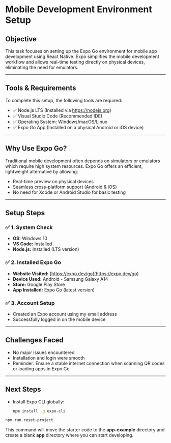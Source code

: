 # Mobile Development Environment Setup

## Objective

This task focuses on setting up the Expo Go environment for mobile app development using React Native. Expo simplifies the mobile development workflow and allows real-time testing directly on physical devices, eliminating the need for emulators.

---

## Tools & Requirements

To complete this setup, the following tools are required:

- ✅ Node.js LTS (Installed via https://nodejs.org)
- ✅ Visual Studio Code (Recommended IDE)
- ✅ Operating System: Windows/macOS/Linux
- ✅ Expo Go App (Installed on a physical Android or iOS device)

---

## Why Use Expo Go?

Traditional mobile development often depends on simulators or emulators which require high system resources. Expo Go offers an efficient, lightweight alternative by allowing:

- Real-time preview on physical devices
- Seamless cross-platform support (Android & iOS)
- No need for Xcode or Android Studio for basic testing

---

## Setup Steps

### ✅ 1. System Check

- **OS:** Windows 10
- **VS Code:** Installed
- **Node.js:** Installed (LTS version)

### ✅ 2. Installed Expo Go

- **Website Visited:** [https://expo.dev/go](https://expo.dev/go)
- **Device Used:** Android - Samsung Galaxy A14
- **Store:** Google Play Store
- **App Installed:** Expo Go (latest version)

### ✅ 3. Account Setup

- Created an Expo account using my email address
- Successfully logged in on the mobile device

---

## Challenges Faced

- No major issues encountered
- Installation and login were smooth
- Reminder: Ensure a stable internet connection when scanning QR codes or loading apps in Expo Go

---

## Next Steps

- Install Expo CLI globally:
  ```bash
  npm install -g expo-cli

```bash
npm run reset-project
```

This command will move the starter code to the **app-example** directory and create a blank **app** directory where you can start developing.
